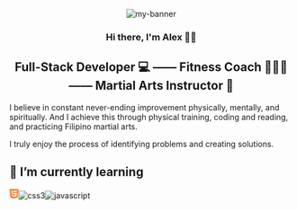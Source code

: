 <p align ="center">
<img width="800" src ="https://user-images.githubusercontent.com/90926044/141658485-b2f37f76-ca0a-4e05-ab97-4f196fa69f5f.png" alt="my-banner">
</p>

<h3 align="center">
Hi there, I'm Alex 👋🏽
</h3>

<h2 align="center">Full-Stack Developer 💻 —— Fitness Coach 🏋🏽‍♂️ —— Martial Arts Instructor 🥋</h2>

I believe in constant never-ending improvement physically, mentally, and spiritually. And I achieve this through physical training, coding and reading, and practicing Filipino martial arts.

I truly enjoy the process of identifying problems and creating solutions.
  
## 🌱 I’m currently learning
<img width ="16" src="images/html-course-icon-lg.png" alt ="html-5"><img width="32" src="https://cutecdn.codingdojo.com/new_design_image/new_programs/optimized/css-course-icon-lg.png" alt ="css3"><img width ="32" src="https://cutecdn.codingdojo.com/new_design_image/new_programs/optimized/javascript-course-icon-lg.png" alt ="javascript">

  <!--
**agruezo/agruezo** is a ✨ _special_ ✨ repository because its `README.md` (this file) appears on your GitHub profile.

Here are some ideas to get you started:

- 🔭 I’m currently working on ...
- 🌱 I’m currently learning ...
- 👯 I’m looking to collaborate on ...
- 🤔 I’m looking for help with ...
- 💬 Ask me about ...
- 📫 How to reach me: ...
- 😄 Pronouns: ...
- ⚡ Fun fact: ...
-->
